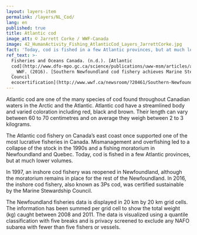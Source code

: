 ```yaml
---
layout: layers-item
permalink: /layers/NL_Cod/
lang: en
published: true
title: Atlantic cod
image_att: © Jarrett Corke / WWF-Canada
image: 42_HumanActivity_Fishing_AtlanticCod_Layers_JarrettCorke.jpg
fact: 'Today, cod is fished in a few Atlantic provinces, but at much lower volumes'
ref_text: >-
  Fisheries and Oceans Canada. (n.d.). [Atlantic
  cod](http://www.dfo-mpo.gc.ca/science/publications/uww-msm/articles/atlanticcod-morueatlantique-eng.htm)
  _ WWF. (2016). [Southern Newfoundland cod fishery achieves Marine Stewardship
  Council
  ecocertification](http://www.wwf.ca/newsroom/?20461/Southern-Newfoundland-cod-fishery-achieves-Marine-Stewardship-Council-ecocertification)
---
```

Atlantic cod are one of the many species of cod found throughout Canadian waters in the Arctic and the Atlantic. Atlantic cod have a streamlined body and varied coloration including red, black and brown. Their length can vary between 60 to 70 centimetres and on average they weigh between 2 to 3 kilograms. 

The Atlantic cod fishery on Canada’s east coast once supported one of the most lucrative fisheries in Canada. Mismanagement and overfishing led to a collapse of the stock in the 1990s and a fishing moratorium in Newfoundland and Quebec. Today, cod is fished in a few Atlantic provinces, but at much lower volumes. 

In 1997, an inshore cod fishery was reopened in Newfoundland, although the moratorium remains in place for the rest of the Newfoundland. In 2016, the inshore cod fishery, also known as 3Ps cod, was certified sustainable by the Marine Stewardship Council.

The Newfoundland fisheries data is displayed in 20 km by 20 km grid cells. The information has been summed per grid cell to show the total weight (kg) caught between 2008 and 2011. The data is visualized using a quantile classification with five breaks and is privacy screened to exclude any NAFO subarea with fewer than five fishers or vessels.
